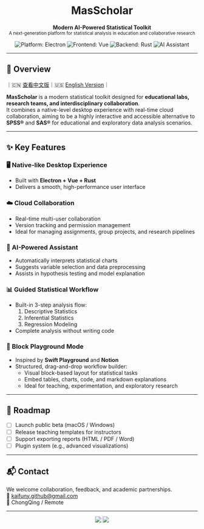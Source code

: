 <h1 align="center">MasScholar</h1>
<p align="center">
  <b>Modern AI-Powered Statistical Toolkit</b><br>
  <sub>A next-generation platform for statistical analysis in education and collaborative research</sub>
</p>

<p align="center">
  <img src="https://img.shields.io/badge/platform-electron-lightgrey?logo=electron" alt="Platform: Electron" />
  <img src="https://img.shields.io/badge/frontend-vue-green?logo=vuedotjs" alt="Frontend: Vue" />
  <img src="https://img.shields.io/badge/backend-rust-blue?logo=rust" alt="Backend: Rust" />
  <img src="https://img.shields.io/badge/AI-integrated-purple?logo=OpenAI" alt="AI Assistant" />
</p>

---

## 📌 Overview

｜🇨🇳 [查看中文版](./README.md)｜🇺🇸 [English Version](./README.en.md)｜

**MasScholar** is a modern statistical toolkit designed for **educational labs, research teams, and interdisciplinary collaboration**.  
It combines a native-level desktop experience with real-time cloud collaboration, aiming to be a highly interactive and accessible alternative to **SPSS®** and **SAS®** for educational and exploratory data analysis scenarios.

---

## ✨ Key Features

### 🖥️ Native-like Desktop Experience
- Built with **Electron + Vue + Rust**
- Delivers a smooth, high-performance user interface

### ☁️ Cloud Collaboration
- Real-time multi-user collaboration
- Version tracking and permission management
- Ideal for managing assignments, group projects, and research pipelines

### 🤖 AI-Powered Assistant
- Automatically interprets statistical charts
- Suggests variable selection and data preprocessing
- Assists in hypothesis testing and model explanation

### 📊 Guided Statistical Workflow
- Built-in 3-step analysis flow:
  1. Descriptive Statistics  
  2. Inferential Statistics  
  3. Regression Modeling
- Complete analysis without writing code

### 🧩 Block Playground Mode
- Inspired by **Swift Playground** and **Notion**
- Structured, drag-and-drop workflow builder:
  - Visual block-based layout for statistical tasks
  - Embed tables, charts, code, and markdown explanations
  - Ideal for teaching, experimentation, and exploratory research

---

## 🚀 Roadmap

- [ ] Launch public beta (macOS / Windows)
- [ ] Release teaching templates for instructors
- [ ] Support exporting reports (HTML / PDF / Word)
- [ ] Plugin system (e.g., advanced visualizations)

---

## 📬 Contact

We welcome collaboration, feedback, and academic partnerships.  
📧 kaifuny.github@gmail.com  
📍 ChongQing / Remote

---

<p align="center">
  <img src="https://img.shields.io/github/stars/your-org/MasScholar?style=social" />
  <img src="https://img.shields.io/github/forks/your-org/MasScholar?style=social" />
</p>
